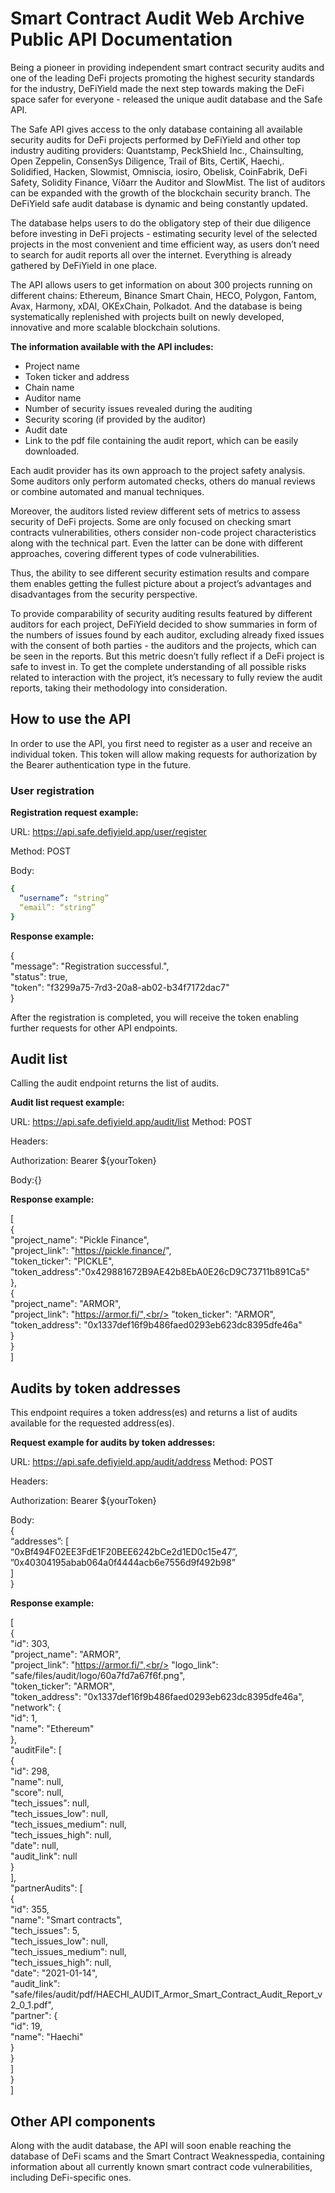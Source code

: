 # Smart Contract Audit Web Archive Public API Documentation

Being a pioneer in providing independent smart contract security audits and one of the leading DeFi projects promoting the highest security standards for the industry, DeFiYield made the next step towards making the DeFi space safer for everyone - released the unique audit database and the Safe API.  

The Safe API gives access to the only database containing all available security audits for DeFi projects performed by DeFiYield and other top industry auditing providers: Quantstamp, PeckShield Inc., Chainsulting, Open Zeppelin, ConsenSys Diligence, Trail of Bits, CertiK, Haechi,. Solidified, Hacken, Slowmist, Omniscia, iosiro, Obelisk, CoinFabrik, DeFi Safety,  Solidity Finance, Víðarr the Auditor and SlowMist. The list of auditors can be expanded with the growth of the blockchain security branch. The DeFiYield safe audit database is dynamic and being constantly updated.

The database helps users to do the obligatory step of their due diligence before investing in DeFi projects - estimating security level of the selected projects in the most convenient and time efficient way, as users don’t need to search for audit reports all over the internet. Everything is already gathered by DeFiYield in one place. 

The API allows users to get information on about 300 projects running on different chains: Ethereum, Binance Smart Chain, HECO, Polygon, Fantom, Avax, Harmony, xDAI, OKExChain, Polkadot. And the database is being systematically replenished with projects built on newly developed, innovative and more scalable blockchain solutions.  

**The information available with the API includes:**

+ Project name
+ Token ticker and address
+ Chain name
+ Auditor name
+ Number of security issues revealed during the auditing
+ Security scoring (if provided by the auditor)
+ Audit date 
+ Link to the pdf file containing the audit report, which can be easily downloaded.

Each audit provider has its own approach to the project safety analysis. Some auditors only perform automated checks, others do manual reviews or combine automated and manual techniques.

Moreover, the auditors listed review different sets of metrics to assess security of DeFi projects. Some are only focused on checking smart contracts vulnerabilities, others consider non-code project characteristics along with the technical part. Even the latter can be done with different approaches, covering different types of code vulnerabilities.  

Thus, the ability to see different security estimation results and compare them enables getting the fullest picture about a project’s advantages and disadvantages from the security perspective.

To provide comparability of security auditing results featured by different auditors for each project, DeFiYield decided to show summaries in form of the numbers of issues found by each auditor, excluding already fixed issues with the consent of both parties - the auditors and the projects, which can be seen in the reports. But this metric doesn’t fully reflect if a DeFi project is safe to invest in. To get the complete understanding of all possible risks related to interaction with the project, it’s necessary to fully review the audit reports, taking their methodology into consideration.  

## How to use the API 

In order to use the API, you first need to register as a user and receive an individual token. This token will allow making requests for authorization by the Bearer authentication type in the future.


### User registration

**Registration request example:**

URL: https://api.safe.defiyield.app/user/register

Method: POST

Body:
```yaml
{
  “username”: “string”
  “email”: “string”
}
```
**Response example:** 

{ <br/>
  "message": "Registration successful.", <br/>
  "status": true, <br/>
  "token": "f3299a75-7rd3-20a8-ab02-b34f7172dac7" <br/>
} <br/>


After the registration is completed, you will receive the token enabling further requests for other API endpoints.


## Audit list

Calling the audit endpoint returns the list of audits.

**Audit list request example:**

URL: https://api.safe.defiyield.app/audit/list
Method: POST

Headers:

Authorization: Bearer ${yourToken}

Body:{}


**Response example:** 

[ <br/>
  { <br/>
"project_name": "Pickle Finance", <br/>
"project_link": "https://pickle.finance/", <br/>
"token_ticker": "PICKLE", <br/>
"token_address":"0x429881672B9AE42b8EbA0E26cD9C73711b891Ca5" <br/>
   },<br/>
   {<br/>
     "project_name": "ARMOR",<br/>
     "project_link": "https://armor.fi/",<br/>
     "token_ticker": "ARMOR",<br/>
     "token_address": "0x1337def16f9b486faed0293eb623dc8395dfe46a"<br/>
    }<br/>
  }<br/>
]<br/>


## Audits by token addresses

This endpoint requires a token address(es) and returns a list of audits available for the requested address(es).


**Request example for audits by token addresses:**

URL: https://api.safe.defiyield.app/audit/address
Method: POST

Headers:

Authorization: Bearer ${yourToken}

Body:<br/>
{<br/>
  “addresses”: [<br/>
      “0xBf494F02EE3FdE1F20BEE6242bCe2d1ED0c15e47”,<br/>
      ”0x40304195abab064a0f4444acb6e7556d9f492b98”<br/>
  ]<br/>
}<br/>


**Response example:** 

 [<br/>
   {<br/>
    "id": 303,<br/>
    "project_name": "ARMOR",<br/>
    "project_link": "https://armor.fi/",<br/>
    "logo_link": "safe/files/audit/logo/60a7fd7a67f6f.png",<br/>
    "token_ticker": "ARMOR",<br/>
    "token_address": "0x1337def16f9b486faed0293eb623dc8395dfe46a",<br/>
    "network": {<br/>
      "id": 1,<br/>
      "name": "Ethereum"<br/>
    },<br/>
    "auditFile": [<br/>
      {<br/>
        "id": 298,<br/>
        "name": null,<br/>
        "score": null,<br/>
        "tech_issues": null,<br/>
        "tech_issues_low": null,<br/>
        "tech_issues_medium": null,<br/>
        "tech_issues_high": null,<br/>
        "date": null,<br/>
        "audit_link": null<br/>
      }<br/>
    ],<br/>
    "partnerAudits": [<br/>
      {<br/>
        "id": 355,<br/>
        "name": "Smart contracts",<br/>
        "tech_issues": 5,<br/>
        "tech_issues_low": null,<br/>
        "tech_issues_medium": null,<br/>
        "tech_issues_high": null,<br/>
        "date": "2021-01-14",<br/>
        "audit_link": "safe/files/audit/pdf/HAECHI_AUDIT_Armor_Smart_Contract_Audit_Report_v2_0_1.pdf",<br/>
        "partner": {<br/>
          "id": 19,<br/>
          "name": "Haechi"<br/>
        }<br/>
      }<br/>
    ]<br/>
  }<br/>
]<br/>


## Other API components

Along with the audit database, the API will soon enable reaching the database of DeFi scams and the Smart Contract Weaknesspedia, containing information about all currently known smart contract code vulnerabilities, including DeFi-specific ones.  




